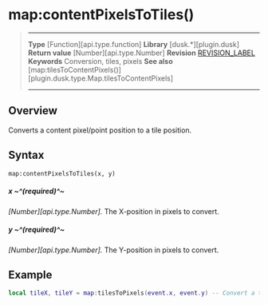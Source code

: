 # map:contentPixelsToTiles()

> --------------------- ------------------------------------------------------------------------------------------
> __Type__              [Function][api.type.function]
> __Library__           [dusk.*][plugin.dusk]
> __Return value__      [Number][api.type.Number]
> __Revision__          [REVISION_LABEL](REVISION_URL)
> __Keywords__          Conversion, tiles, pixels
> __See also__          [map:tilesToContentPixels()][plugin.dusk.type.Map.tilesToContentPixels]
> --------------------- ------------------------------------------------------------------------------------------


## Overview

Converts a content pixel/point position to a tile position.


## Syntax

	map:contentPixelsToTiles(x, y)

##### x ~^(required)^~
_[Number][api.type.Number]._ The X-position in pixels to convert.

##### y ~^(required)^~
_[Number][api.type.Number]._ The Y-position in pixels to convert.


## Example

``````lua
local tileX, tileY = map:tilesToPixels(event.x, event.y) -- Convert a touch position to a tile position
``````
